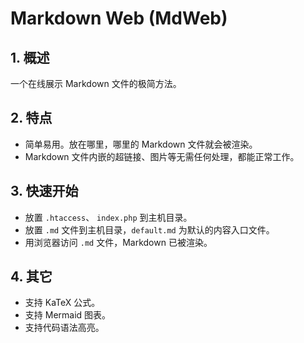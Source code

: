 # Markdown Web (MdWeb)

## 1. 概述

一个在线展示 Markdown 文件的极简方法。

## 2. 特点

- 简单易用。放在哪里，哪里的 Markdown 文件就会被渲染。
- Markdown 文件内嵌的超链接、图片等无需任何处理，都能正常工作。

## 3. 快速开始

- 放置 `.htaccess`、 `index.php` 到主机目录。
- 放置 `.md` 文件到主机目录，`default.md` 为默认的内容入口文件。
- 用浏览器访问 `.md` 文件，Markdown 已被渲染。

## 4. 其它

- 支持 KaTeX 公式。
- 支持 Mermaid 图表。
- 支持代码语法高亮。